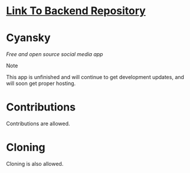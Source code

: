 # [Link To Backend Repository](https://github.com/Shuflduf/CyanskyBackend)

# Cyansky
*Free and open source social media app*

> [!note]
> This app is unfinished and will continue to get development updates, and will soon get proper hosting.

# Contributions
Contributions are allowed.

# Cloning
Cloning is also allowed.
